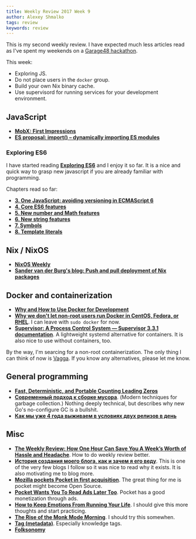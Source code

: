 ```yaml
---
title: Weekly Review 2017 Week 9
author: Alexey Shmalko
tags: review
keywords: review
---
```


This is my second weekly review. I have expected much less articles read as I've spent my weekends on a [Garage48 hackathon](http://garage48.org/events/garage48-mobile-2017).

This week:

- Exploring JS.
- Do not place users in the `docker` group.
- Build your own Nix binary cache.
- Use supervisord for running services for your development environment.

<!--more-->

## JavaScript

- **[MobX: First Impressions](https://benmccormick.org/2017/01/09/mobx-first-impressions/)**
- **[ES proposal: import() – dynamically importing ES modules](http://www.2ality.com/2017/01/import-operator.html)**

### Exploring ES6

I have started reading **[Exploring ES6](http://exploringjs.com/es6.html)** and I enjoy it so far. It is a nice and quick way to grasp new javascript if you are already familiar with programming.

Chapters read so far:

- **[3. One JavaScript: avoiding versioning in ECMAScript 6](http://exploringjs.com/es6/ch_one-javascript.html)**
- **[4. Core ES6 features](http://exploringjs.com/es6/ch_core-features.html)**
- **[5. New number and Math features](http://exploringjs.com/es6/ch_numbers.html)**
- **[6. New string features](http://exploringjs.com/es6/ch_strings.html)**
- **[7. Symbols](http://exploringjs.com/es6/ch_symbols.html)**
- **[8. Template literals](http://exploringjs.com/es6/ch_template-literals.html)**

## Nix / NixOS

- **[NixOS Weekly](http://weekly.nixos.org/2017/03-better-late-then-never.html)**
- **[Sander van der Burg's blog: Push and pull deployment of Nix packages](http://sandervanderburg.blogspot.com/2016/10/push-and-pull-deployment-of-nix-packages.html)**

## Docker and containerization

- **[Why and How to Use Docker for Development](https://medium.com/iron-io-blog/why-and-how-to-use-docker-for-development-a156c1de3b24)**
- **[Why we don't let non-root users run Docker in CentOS, Fedora, or RHEL](http://www.projectatomic.io/blog/2015/08/why-we-dont-let-non-root-users-run-docker-in-centos-fedora-or-rhel/)**. I can leave with `sudo docker` for now.
- **[Supervisor: A Process Control System — Supervisor 3.3.1 documentation](http://supervisord.org/)**. A lightweight systemd alternative for containers. It is also nice to use without containers, too.

By the way, I'm searcing for a non-root containerization. The only thing I can think of now is [Vagga](https://github.com/tailhook/vagga). If you know any alternatives, please let me know.

## General programming

- **[Fast, Deterministic, and Portable Counting Leading Zeros](http://embeddedgurus.com/state-space/2014/09/fast-deterministic-and-portable-counting-leading-zeros/)**
- **[Современный подход к сборке мусора](https://habrahabr.ru/company/mailru/blog/318504/)**. (Modern techniques for garbage collection.) Nothing deeply technical, but describes why new Go's no-configure GC is a bullshit.
- **[Как мы уже 4 года выживаем в условиях двух релизов в день](https://habrahabr.ru/company/badoo/blog/317700)**

## Misc

- **[The Weekly Review: How One Hour Can Save You A Week’s Worth of Hassle and Headache](http://lifehacker.com/5908816/the-weekly-review-how-one-hour-can-save-you-a-weeks-worth-of-hassle-and-headache)**. How to do weekly review better.
- **[История создания моего блога, как и зачем я его веду](http://eax.me/blog-story/)**. This is one of the very few blogs I follow so it was nice to read why it exists. It is also motivating me to blog more.
- **[Mozilla pockets Pocket in first acquisition](https://techcrunch.com/2017/02/27/mozilla-pockets-pocket-in-first-acquisition/)**. The great thing for me is pocket might become Open Source.
- **[Pocket Wants You To Read Ads Later Too](https://techcrunch.com/2016/02/23/the-netflix-of-text/)**. Pocket has a good monetization through ads.
- **[How to Keep Emotions From Running Your Life](http://www.raptitude.com/2017/02/how-to-keep-emotions-from-running-your-life/)**. I should give this more thoughts and start practicing.
- **[The Rise of the Monk Mode Morning](http://calnewport.com/blog/2017/02/24/the-rise-of-the-monk-mode-morning/)**. I should try this somewhen.
- **[Tag (metadata)](<https://en.wikipedia.org/wiki/Tag_(metadata)>)**. Especially knowledge tags.
- **[Folksonomy](https://en.m.wikipedia.org/wiki/Folksonomy)**
